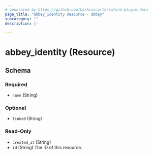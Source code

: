 ```yaml
---
# generated by https://github.com/hashicorp/terraform-plugin-docs
page_title: "abbey_identity Resource - abbey"
subcategory: ""
description: |-
  
---
```


# abbey_identity (Resource)





<!-- schema generated by tfplugindocs -->
## Schema

### Required

- `name` (String)

### Optional

- `linked` (String)

### Read-Only

- `created_at` (String)
- `id` (String) The ID of this resource.


